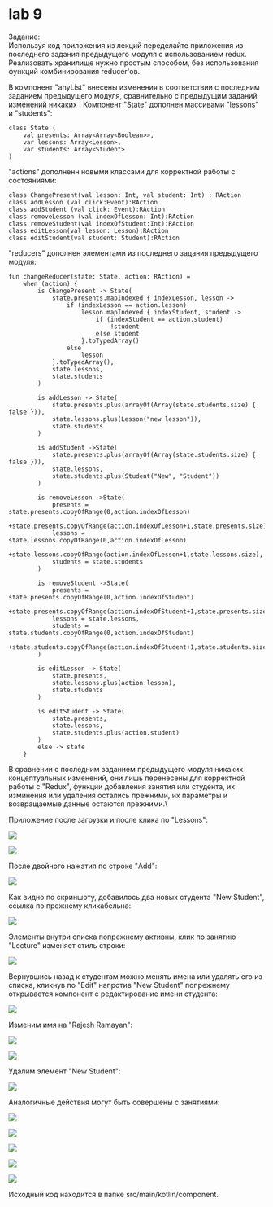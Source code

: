 # lab 9
Задание:\
Используя код приложения из лекций переделайте приложения из последнего задания предыдущего модуля с использованием redux. Реализовать хранилище нужно простым способом, без использования функций комбинирования reducer'ов.



В компонент  "anyList" внесены изменения в соответствии с последним заданием предыдущего модуля, сравнительно с предыдущим заданий изменений никаких . Компонент "State" дополнен массивами "lessons" и "students": 

	class State (
	    val presents: Array<Array<Boolean>>,
	    var lessons: Array<Lesson>,
	    var students: Array<Student>
	)

"actions" дополненн новыми классами для корректной работы с состояниями:

	class ChangePresent(val lesson: Int, val student: Int) : RAction
	class addLesson (val click:Event):RAction
	class addStudent (val click: Event):RAction
	class removeLesson (val indexOfLesson: Int):RAction
	class removeStudent(val indexOfStudent:Int):RAction
	class editLesson(val lesson: Lesson):RAction
	class editStudent(val student: Student):RAction

"reducers" дополнен элементами из последнего задания предыдущего модуля:

	fun changeReducer(state: State, action: RAction) =
	    when (action) {
	        is ChangePresent -> State(
	            state.presents.mapIndexed { indexLesson, lesson ->
	                if (indexLesson == action.lesson)
	                    lesson.mapIndexed { indexStudent, student ->
	                        if (indexStudent == action.student)
	                            !student
	                        else student
	                    }.toTypedArray()
	                else
	                    lesson
	            }.toTypedArray(),
	            state.lessons,
	            state.students
	        )
	
	        is addLesson -> State(
	            state.presents.plus(arrayOf(Array(state.students.size) { false })),
	            state.lessons.plus(Lesson("new lesson")),
	            state.students
	        )
	
	        is addStudent ->State(
	            state.presents.plus(arrayOf(Array(state.students.size) { false })),
	            state.lessons,
	            state.students.plus(Student("New", "Student"))
	        )
	
	        is removeLesson ->State(
	            presents = state.presents.copyOfRange(0,action.indexOfLesson)
	                    +state.presents.copyOfRange(action.indexOfLesson+1,state.presents.size),
	            lessons = state.lessons.copyOfRange(0,action.indexOfLesson)
	                    +state.lessons.copyOfRange(action.indexOfLesson+1,state.lessons.size),
	            students = state.students
	        )
	
	        is removeStudent ->State(
	            presents = state.presents.copyOfRange(0,action.indexOfStudent)
	                    +state.presents.copyOfRange(action.indexOfStudent+1,state.presents.size),
	            lessons = state.lessons,
	            students = state.students.copyOfRange(0,action.indexOfStudent)
	                    +state.students.copyOfRange(action.indexOfStudent+1,state.students.size)
	        )
	
	        is editLesson -> State(
	            state.presents,
	            state.lessons.plus(action.lesson),
	            state.students
	        )
	
	        is editStudent -> State(
	            state.presents,
	            state.lessons,
	            state.students.plus(action.student)
	        )
	        else -> state
	    }

В сравнении с последним заданием предыдущего модуля никаких концептуальных изменений, они лишь перенесены для корректной работы с "Redux", функции добавления занятия или студента, их изминения или удаления остались прежними, их параметры и возвращаемые данные остаются прежними.\

Приложение после загрузки и после клика по "Lessons":

![](https://github.com/mementomorri/Kotlin-Frontend/blob/lab9/screenshots/onLoad.PNG)

![](https://github.com/mementomorri/Kotlin-Frontend/blob/lab9/screenshots/lessons.PNG)

После двойного нажатия по строке "Add":

![](https://github.com/mementomorri/Kotlin-Frontend/blob/lab9/screenshots/newStudents.PNG)

Как видно по скриншоту, добавилось два новых студента "New Student", ссылка по прежнему кликабельна:

![](https://github.com/mementomorri/Kotlin-Frontend/blob/lab9/screenshots/newStudent.PNG)

Элементы внутри списка попрежнему активны, клик по занятию "Lecture"  изменяет стиль строки:

![](https://github.com/mementomorri/Kotlin-Frontend/blob/lab9/screenshots/lectureClicked.PNG)

Вернувшись назад к студентам можно менять имена или удалять его из списка, кликнув по "Edit" напротив "New Student" попрежнему открывается компонент с редактирование имени студента:

![](https://github.com/mementomorri/Kotlin-Frontend/blob/lab9/screenshots/newStudentEdit.PNG)

Изменим имя на "Rajesh Ramayan":

![](https://github.com/mementomorri/Kotlin-Frontend/blob/lab9/screenshots/RajeshRamayanEditing.PNG)

![](https://github.com/mementomorri/Kotlin-Frontend/blob/lab9/screenshots/RajeshRamayan.PNG)

Удалим элемент "New Student":

![](https://github.com/mementomorri/Kotlin-Frontend/blob/lab9/screenshots/deleteStudent.PNG)

Аналогичные действия могут быть совершены с занятиями:

![](https://github.com/mementomorri/Kotlin-Frontend/blob/lab9/screenshots/lessons.PNG)

![](https://github.com/mementomorri/Kotlin-Frontend/blob/lab9/screenshots/newLessons.PNG)

![](https://github.com/mementomorri/Kotlin-Frontend/blob/lab9/screenshots/devOps.PNG)

![](https://github.com/mementomorri/Kotlin-Frontend/blob/lab9/screenshots/lessons2.PNG)

![](https://github.com/mementomorri/Kotlin-Frontend/blob/lab9/screenshots/deleteLesson.PNG)

Исходный код находится в папке src/main/kotlin/component.

